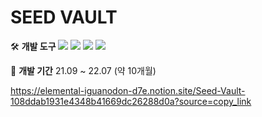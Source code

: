 # SEED VAULT

🛠️ **개발 도구**
<img src="https://img.shields.io/badge/C++-00599C?style=flat-square&logo=cplusplus&logoColor=white"/> <img src="https://img.shields.io/badge/Qt6-41CD52?style=flat-square&logo=qt&logoColor=white"/> <img src="https://img.shields.io/badge/ImGui-00465B"/> <img src="https://img.shields.io/badge/GitHub-181717?style=flat-square&logo=github&logoColor=white"/> 

📅 **개발 기간**
 21.09 ~ 22.07 (약 10개월)


https://elemental-iguanodon-d7e.notion.site/Seed-Vault-108ddab1931e4348b41669dc26288d0a?source=copy_link



